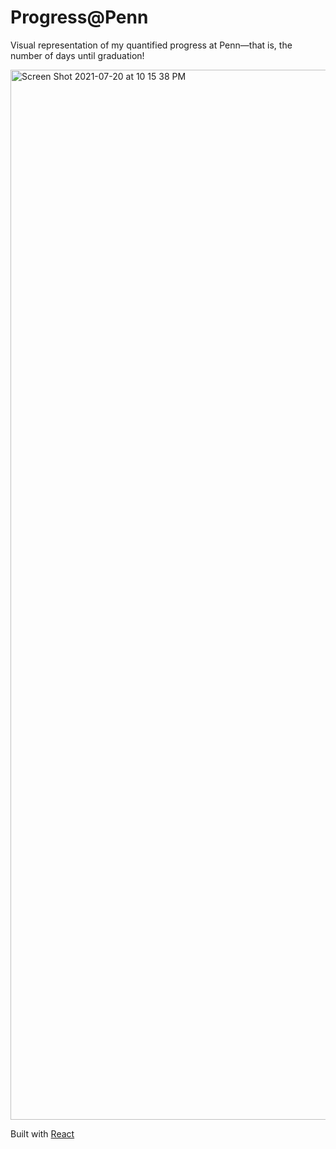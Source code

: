 # Progress@Penn

Visual representation of my quantified progress at Penn—that is, the number of days until graduation!


<img width="1680" alt="Screen Shot 2021-07-20 at 10 15 38 PM" src="https://user-images.githubusercontent.com/68198839/126425108-a30bd001-ac50-4417-bcb9-b99a988b315b.png">

Built with [React](https://create-react-app.dev/)
